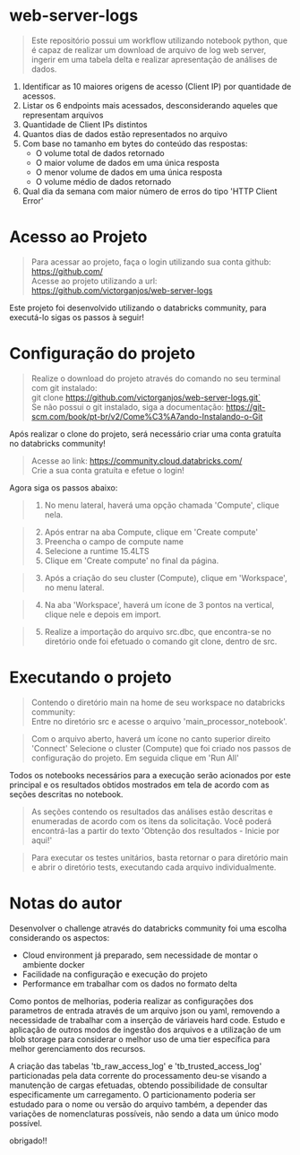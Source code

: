 # web-server-logs

> Este repositório possui um workflow utilizando notebook python, que é capaz de realizar um download de arquivo de log web server, ingerir em uma tabela delta e realizar apresentação de análises de dados.


1. Identificar as 10 maiores origens de acesso (Client IP) por quantidade de acessos.
2. Listar os 6 endpoints mais acessados, desconsiderando aqueles que representam arquivos
3. Quantidade de Client IPs distintos
4. Quantos dias de dados estão representados no arquivo
5. Com base no tamanho em bytes do conteúdo das respostas:
   - O volume total de dados retornado
   - O maior volume de dados em uma única resposta
   - O menor volume de dados em uma única resposta
   - O volume médio de dados retornado
6. Qual dia da semana com maior número de erros do tipo 'HTTP Client Error'

# Acesso ao Projeto
> Para acessar ao projeto, faça o login utilizando sua conta github: https://github.com/  
> Acesse ao projeto utilizando a url: https://github.com/victorganjos/web-server-logs  

Este projeto foi desenvolvido utilizando o databricks community, para executá-lo sigas os passos à seguir!

# Configuração do projeto
> Realize o download do projeto através do comando no seu terminal com git instalado:  
> git clone https://github.com/victorganjos/web-server-logs.git`  
Se não possui o git instalado, siga a documentação: https://git-scm.com/book/pt-br/v2/Come%C3%A7ando-Instalando-o-Git  

Após realizar o clone do projeto, será necessário criar uma conta gratuíta no databricks community!

> Acesse ao link: https://community.cloud.databricks.com/  
> Crie a sua conta gratuíta e efetue o login!


Agora siga os passos abaixo:
> 1. No menu lateral, haverá uma opção chamada 'Compute', clique nela.

> 2. Após entrar na aba Compute, clique em 'Create compute'
>   1. Preencha o campo de compute name
>   2. Selecione a runtime 15.4LTS
>   3. Clique em 'Create compute' no final da página.

> 3. Após a criação do seu cluster (Compute), clique em 'Workspace', no menu lateral.

> 4. Na aba 'Workspace', haverá um ícone de 3 pontos na vertical, clique nele e depois em import.

> 5. Realize a importação do arquivo src.dbc, que encontra-se no diretório onde foi efetuado o comando git clone, 
dentro de src.


# Executando o projeto

> Contendo o diretório main na home de seu workspace no databricks community:   
> Entre no diretório src e acesse o arquivo 'main_processor_notebook'.    

> Com o arquivo aberto, haverá um ícone no canto superior direito 'Connect'
> Selecione o cluster (Compute) que foi criado nos passos de configuração do projeto.
> Em seguida clique em 'Run All'

Todos os notebooks necessários para a execução serão acionados por este principal 
e os resultados obtidos mostrados em tela de acordo com as seções descritas no notebook.

> As seções contendo os resultados das análises estão descritas e enumeradas de acordo com os itens da solicitação.
> Você poderá encontrá-las a partir do texto 'Obtenção dos resultados - Inicie por aqui!'

> Para executar os testes unitários, basta retornar o para diretório main e abrir o diretório tests, executando cada
arquivo individualmente.


# Notas do autor
Desenvolver o challenge através do databricks community foi uma escolha considerando os aspectos:
 
 - Cloud environment já preparado, sem necessidade de montar o ambiente docker
 - Facilidade na configuração e execução do projeto
 - Performance em trabalhar com os dados no formato delta

Como pontos de melhorias, poderia realizar as configurações dos parametros de entrada através de um arquivo json ou yaml,
removendo a necessidade de trabalhar com a inserção de váriaveis hard code. Estudo e aplicação de outros modos de
ingestão dos arquivos e a utilização de um blob storage para considerar o melhor uso de uma tier específica para melhor
gerenciamento dos recursos.

A criação das tabelas 'tb_raw_access_log' e 'tb_trusted_access_log' particionadas pela data corrente do processamento 
deu-se visando a manutenção de cargas efetuadas, obtendo possibilidade de consultar especificamente um carregamento.
O particionamento poderia ser estudado para o nome ou versão do arquivo também, a depender das variações de 
nomenclaturas possíveis, não sendo a data um único modo possível.


obrigado!!